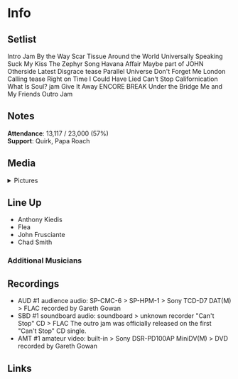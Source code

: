 # Info

## Setlist

Intro Jam
By the Way
Scar Tissue
Around the World
Universally Speaking
Suck My Kiss
The Zephyr Song
Havana Affair
Maybe part of JOHN
Otherside
Latest Disgrace tease
Parallel Universe
Don't Forget Me
London Calling tease
Right on Time
I Could Have Lied
Can't Stop
Californication
What Is Soul? jam
Give It Away
ENCORE BREAK
Under the Bridge
Me and My Friends
Outro Jam

## Notes

**Attendance**: 13,117 / 23,000 (57%)
<br>
**Support**: Quirk, Papa Roach

## Media 

<details>
  <summary>Pictures</summary>
  <!--<img alt="Setlist" title="Setlist" src="_.jpg" height="200" />
  <img alt="Ticket" title="Ticket" src="_.jpg" height="200" />
  <img alt="Flyer" title="Flyer" src="_.jpg" height="200" />
  <img alt="Clipping" title="Clipping" src="_.jpg" height="200" />-->
</details>

## Line Up

* Anthony Kiedis
* Flea
* John Frusciante
* Chad Smith

### Additional Musicians

## Recordings

* AUD #1 audience audio: SP-CMC-6 > SP-HPM-1 > Sony TCD-D7 DAT(M) > FLAC recorded by Gareth Gowan
* SBD #1 soundboard audio: soundboard > unknown recorder "Can't Stop" CD > FLAC The outro jam was officially released on the first "Can't Stop" CD single.
* AMT #1 amateur video: built-in > Sony DSR-PD100AP MiniDV(M) > DVD recorded by Gareth Gowan

## Links